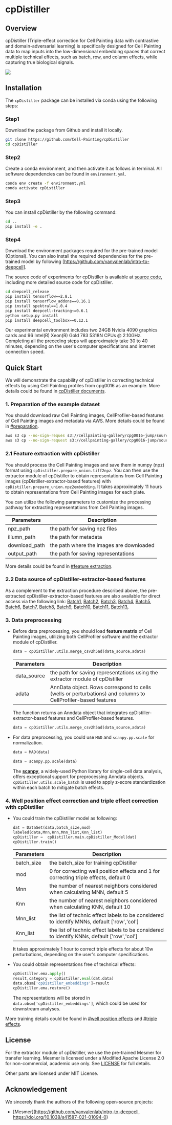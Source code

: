 # cpDistiller

## Overview

cpDistiller (Triple-effect correction for Cell Painting data with contrastive and domain-adversarial learning) is specifically designed for Cell Painting data to map inputs into the low-dimensional embedding spaces that correct multiple technical effects, such as batch, row, and column effects, while capturing true biological signals.


![](./images/cpDistiller.jpg)

## Installation
The `cpDistiller` package can be installed via conda using the following steps:

### Step1

Download the package from Github and install it locally.

```bash
git clone https://github.com/Cell-Painting/cpDistiller
cd cpDistiller
```

### Step2

Create a conda environment, and then activate it as follows in terminal. All software dependencies can be found in `environment.yml`.

```bash
conda env create -f environment.yml
conda activate cpDistiller
```

### Step3

You can install cpDistiller by the following command:

```bash
cd ..
pip install -e .
```

### Step4

Download the environment packages required for the pre-trained model (Optional). You can also install the required dependencies for the pre-trained model by following [https://github.com/vanvalenlab/intro-to-deepcell].

The source code of experiments for cpDistiller is available at [source code](https://github.com/BioX-NKU/cpDistiller_source), including more detailed source code for cpDistiller.

```bash
cd deepcell_release
pip install tensorflow==2.8.1
pip install tensorflow_addons==0.16.1
pip install spektral==1.0.4
pip install deepcell-tracking~=0.6.1
python setup.py install
pip install deepcell_toolbox==0.12.1
```

Our experimental environment includes two 24GB Nvidia 4090 graphics cards and 96 Intel(R) Xeon(R) Gold 783 5318N CPUs @ 2.10GHz. Completing all the preceding steps will approximately take 30 to 40 minutes, depending on the user's computer specifications and internet connection speed.

## Quick Start
We will demonstrate the capability of cpDistiller in correcting technical effects by using Cell Painting profiles from cpg0016 as an example. More details could be found in [cpDistiller documents](https://cpdistiller.readthedocs.io/).



### 1. Preparation of the example dataset
You should download raw Cell Painting images, CellProfiler-based features of Cell Painting images and metadata via AWS. More details could be found in [#preparation](https://cpdistiller.readthedocs.io/en/latest/Tutorial/index.html#preparation-of-dataset). 

```bash
aws s3 cp --no-sign-reques s3://cellpainting-gallery/cpg0016-jump/source_4/images/ /data/pub/cell/cpg0016_source4/images/--recursive --exclude "*.sqlite"
aws s3 cp --no-sign-request s3://cellpainting-gallery/cpg0016-jump/source_4/workspace/backend/ /data/pub/cell/cpg0016_source4/backend --recursive --exclude "*.sqlite"
```

### 2.1 Feature extraction with cpDistiller
You should process the Cell Painting images and save them in numpy (npz) format using `cpDistiller.prepare_union.tiff2npz`.  You can then use the extractor module of cpDistiller to obtain representations from Cell Painting images (cpDistiller-extractor-based features) with `cpDistiller.prepare_union.npz2embedding`. It takes approximately 11 hours to obtain representations from Cell Painting images for each plate.

You can utilize the following parameters to customize the processing pathway for extracting representations from Cell Painting images.

| Parameters   | Description                              |                                                   
| ------------ | -----------------------------------------|
| npz_path     | the path for saving npz files            |
| illumn_path  | the path for metadata                    |
| download_path| the path where the images are downloaded |
| output_path  | the path for saving representations      |

More details could be found in [#feature extraction](https://cpdistiller.readthedocs.io/en/latest/Tutorial/index.html#feature-extraction-with-cpdistiller). 

### 2.2 Data source of cpDistiller-extractor-based features
As a complement to the extraction procedure described above, the pre-extracted cpDistiller-extractor-based features are also available for direct access via the following link:
[Batch1](https://drive.google.com/file/d/1HCs8UcOaUoB3z7GTM7_KeUAlDIej0YWa/view?usp=sharing),
[Batch2](https://drive.google.com/file/d/1brAGu3IfkttxuIRBqD-3BiMC4FJ-lmrE/view?usp=sharing),
[Batch3](https://drive.google.com/file/d/1JwpfwmuXyuks3dXKbDLj15YY_UKNDk-F/view?usp=sharing),
[Batch4](https://drive.google.com/file/d/1buvQGhU1hTu6k12k4lWW9JoJpu-z-HCR/view?usp=sharing),
[Batch5](https://drive.google.com/file/d/1suR-OSWAR7UD-w1PO43omm4moSqMXpcw/view?usp=sharing),
[Batch6](https://drive.google.com/file/d/1P9AsowrdVHJT8P6kMQjwXbR2EUyZQlId/view?usp=sharing),
[Batch7](https://drive.google.com/file/d/11EbsH2l9dq-O7IgBLsFVKzMEsfwpz2Ig/view?usp=sharing),
[Batch8](https://drive.google.com/file/d/1SWVhi2rI968WEU0v38aOrydZfF-mFKSy/view?usp=sharing),
[Batch9](https://drive.google.com/file/d/1SoyuRmU0O2Htu8HGyhOgz7OLgKv6_vgZ/view?usp=sharing),
[Batch10](https://drive.google.com/file/d/1PcopZwWw6fJVry5gY9SwpLDG7zzu04eA/view?usp=sharing),
[Batch11](https://drive.google.com/file/d/1QvfZZ2xu-12hSN062trvvxCVTikzX14m/view?usp=sharing),
[Batch13](https://drive.google.com/file/d/1uzAt8-B9xc9rxohofrYW9ske2pArYvJa/view?usp=sharing),


### 3. Data preprocessing
* Before data preprocessing, you should load **feature matrix** of Cell Painting images, utilizing both CellProfiler software and the extractor module of cpDistiller. 

    ```python
    data = cpDistiller.utils.merge_csv2h5ad(data_source,adata)
    ```
    | Parameters   | Description                                                                                                   |                                                   
    | ------------ | --------------------------------------------------------------------------------------------------------------|                                                                   
    | data_source  | the path for saving representations using the extractor module of cpDistiller                                 |
    | adata        | AnnData object. Rows correspond to cells (wells or perturbations) and columns to CellProfiler-based features  |

    The function returns an Anndata object that integrates cpDistiller-extractor-based features and CellProfiler-based features.

    ```python
    data = cpDistiller.utils.merge_csv2h5ad(data_source,adata)
    ```
* For data preprocessing, you could use `MAD` and `scanpy.pp.scale` for normalization.
    ```python
    data = MAD(data)   
    ```
    ```python
    data = scanpy.pp.scale(data)   
    ```

    The [**scanpy**](https://scanpy.readthedocs.io/en/stable/), a widely-used Python library for single-cell data analysis, offers exceptional support for preprocessing Anndata objects.
    `cpDistiller.utils.scale_batch` is used to apply z-score standardization within each batch to mitigate batch effects.


### 4. Well position effect correction and triple effect correction with cpDistiller

* You could train the cpDistiller model as following:

    ```python
    dat = DataSet(data,batch_size,mod)
    labeled(data,Mnn,Knn,Mnn_list,Knn_list)
    cpDistiller =  cpDistiller.main.cpDistiller_Model(dat)
    cpDistiller.train()  
    ```

    | Parameters       | Description                                                                                                      |                                                   
    | -----------------|------------------------------------------------------------------------------------------------------------------|                                                           
    | batch_size       | the batch_size for training cpDistiller                                                                          |
    | mod              | 0 for correcting well position effects and 1 for correcting triple effects, default 0                            |
    | Mnn              | the number of nearest neighbors considered when calculating MNN, default 5                                       |
    | Knn              | the number of nearest neighbors considered when calculating KNN, default 10                                      |
    | Mnn_list         | the list of technic effect labels to be considered to identify MNNs, default ['row','col']                       |
    | Knn_list         | the list of technic effect labels to be considered to identify KNNs, default ['row','col']                       |

    It takes approximately 1 hour to correct triple effects for about 10w perturbations, depending on the user's computer specifications.

* You could obtain representations free of technical effects:

    ```python
    cpDistiller.ema.apply()
    result,category = cpDistiller.eval(dat.data)
    data.obsm['cpDistiller_embeddings']=result
    cpDistiller.ema.restore()   
    ```

    The representations will be stored in `data.obsm['cpDistiller_embeddings']`, which could be used for downstream analyses.

More training details could be found in [#well position effects](https://cpdistiller.readthedocs.io/en/latest/Tutorial/index.html#well-position-effect-correction-with-cpdistiller) and [#triple effects](https://cpdistiller.readthedocs.io/en/latest/Tutorial/index.html#triple-effect-correction-with-cpdistiller). 


## License
For the extractor module of cpDistiller, we use the pre-trained Mesmer for transfer learning. Mesmer is licensed under a Modified Apache License 2.0 for non-commercial, academic use only. See [LICENSE](https://github.com/Cell-Painting/cpDistiller/blob/main/LICENSE-MODIFIED-APACHE-2.0) for full details.

Other parts are licensed under MIT License.

## Acknowledgement

We sincerely thank the authors of the following open-source projects:

- [Mesmer](https://github.com/vanvalenlab/intro-to-deepcell, https://doi.org/10.1038/s41587-021-01094-0)